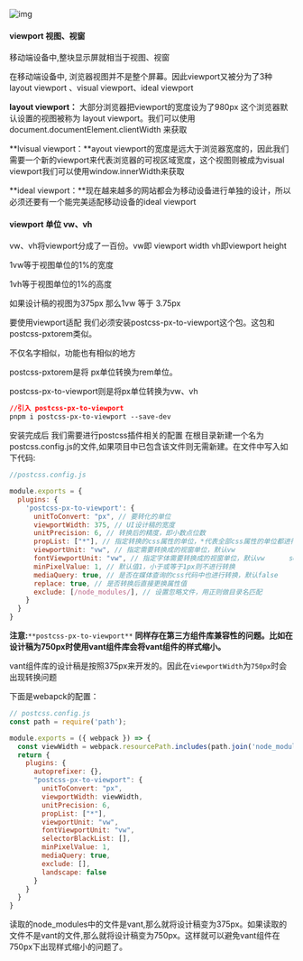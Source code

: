 ![img](https://cdn.nlark.com/yuque/0/2024/png/207857/1726195027203-c58eed25-e185-4d39-966d-4cd12d2b4175.png)

#### viewport 视图、视窗

移动端设备中,整块显示屏就相当于视图、视窗

在移动端设备中, 浏览器视图并不是整个屏幕。因此viewport又被分为了3种layout viewport 、visual viewport、ideal viewport



**layout viewport：** 大部分浏览器把viewport的宽度设为了980px 这个浏览器默认设置的视图被称为 layout viewport。我们可以使用document.documentElement.clientWidth 来获取



**lvisual viewport：**ayout viewport的宽度是远大于浏览器宽度的，因此我们需要一个新的viewport来代表浏览器的可视区域宽度，这个视图则被成为visual viewport我们可以使用window.innerWidth来获取



**ideal viewport：**现在越来越多的网站都会为移动设备进行单独的设计，所以必须还要有一个能完美适配移动设备的ideal viewport

#### viewport 单位 vw、vh

vw、vh将viewport分成了一百份。vw即 viewport width vh即viewport height

1vw等于视图单位的1%的宽度

1vh等于视图单位的1%的高度

如果设计稿的视图为375px 那么1vw 等于 3.75px



要使用viewport适配 我们必须安装postcss-px-to-viewport这个包。这包和postcss-pxtorem类似。

不仅名字相似，功能也有相似的地方

postcss-pxtorem是将 px单位转换为rem单位。

postcss-px-to-viewport则是将px单位转换为vw、vh

```css
//引入 postcss-px-to-viewport
pnpm i postcss-px-to-viewport --save-dev
```

安装完成后 我们需要进行postcss插件相关的配置 在根目录新建一个名为postcss.config.js的文件,如果项目中已包含该文件则无需新建。在文件中写入如下代码:

```javascript
//postcss.config.js

module.exports = {
  plugins: {
    'postcss-px-to-viewport': {
      unitToConvert: "px", // 要转化的单位       
      viewportWidth: 375, // UI设计稿的宽度       
      unitPrecision: 6, // 转换后的精度，即小数点位数       
      propList: ["*"], // 指定转换的css属性的单位，*代表全部css属性的单位都进行转换     
      viewportUnit: "vw", // 指定需要转换成的视窗单位，默认vw       
      fontViewportUnit: "vw", // 指定字体需要转换成的视窗单位，默认vw      selectorBlackList: ["wrap"], // 指定不转换为视窗单位的类名，       
      minPixelValue: 1, // 默认值1，小于或等于1px则不进行转换       
      mediaQuery: true, // 是否在媒体查询的css代码中也进行转换，默认false      
      replace: true, // 是否转换后直接更换属性值       
      exclude: [/node_modules/], // 设置忽略文件，用正则做目录名匹配       
    }
  }
}
```

**注意:**`**postcss-px-to-viewport**` **同样存在第三方组件库兼容性的问题。比如在设计稿为750px时使用vant组件库会将vant组件的样式缩小。**

vant组件库的设计稿是按照375px来开发的。因此在`viewportWidth`为`750px`时会出现转换问题

下面是webapck的配置：

```javascript
// postcss.config.js
const path = require('path');

module.exports = ({ webpack }) => {
  const viewWidth = webpack.resourcePath.includes(path.join('node_modules', 'vant')) ? 375 : 750;
  return {
    plugins: {
      autoprefixer: {},
      "postcss-px-to-viewport": {
        unitToConvert: "px",
        viewportWidth: viewWidth,
        unitPrecision: 6,
        propList: ["*"],
        viewportUnit: "vw",
        fontViewportUnit: "vw",
        selectorBlackList: [],
        minPixelValue: 1,
        mediaQuery: true,
        exclude: [],
        landscape: false
      }
    }
  }
}
```

读取的node_modules中的文件是vant,那么就将设计稿变为375px。如果读取的文件不是vant的文件,那么就将设计稿变为750px。这样就可以避免vant组件在750px下出现样式缩小的问题了。